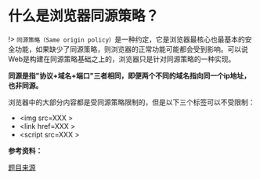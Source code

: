 # 什么是浏览器同源策略？

!> `同源策略（Same origin policy）`是一种约定，它是浏览器最核心也最基本的安全功能，如果缺少了同源策略，则浏览器的正常功能可能都会受到影响。可以说Web是构建在同源策略基础之上的，浏览器只是针对同源策略的一种实现。

**同源是指"协议+域名+端口"三者相同，即便两个不同的域名指向同一个ip地址，也非同源。**

浏览器中的大部分内容都是受同源策略限制的，但是以下三个标签可以不受限制：

- &#60;img src=XXX &#62;
- &#60;link href=XXX &#62;
- &#60;script src=XXX &#62;

**参考资料：**

[题目来源](https://juejin.im/post/5d89798d6fb9a06b102769b1) 
